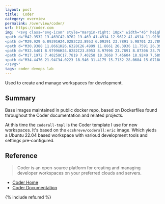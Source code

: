 ```yaml
---
layout: post
title:  Coder
category: overview
permalink: /overview/coder/
url: https://coder.com
img: '<svg class="svg-icon" style="margin-right: 10px" width="45" height="31" viewBox="0 0 45 31" xmlns="http://www.w3.org/2000/svg">
<path d="M42.9532 13.469C42.0762 13.469 41.4914 12.9612 41.4914 11.919V5.93276C41.4914 2.1112 39.8966 0 35.7767 0H33.8629V4.03534H34.4477C36.069 4.03534 36.8399 4.91724 36.8399 6.49396V11.7854C36.8399 14.0836 37.5309 15.019 39.046 15.5C37.5309 15.9544 36.8399 16.9164 36.8399 19.2146C36.8399 20.5242 36.8399 21.8336 36.8399 23.1432C36.8399 24.2388 36.8399 25.3078 36.5475 26.4034C36.2552 27.419 35.7767 28.381 35.1122 29.2094C34.7401 29.6906 34.3148 30.0914 33.8364 30.4656V31H35.7501C39.87 31 41.4649 28.8888 41.4649 25.0672V19.081C41.4649 18.012 42.023 17.531 42.9267 17.531H44.0165V13.4956H42.9532V13.469Z"/>
<path d="M29.929 6.09391H24.0282C23.8953 6.09391 23.7891 5.98701 23.7891 5.85339V5.39909C23.7891 5.26547 23.8953 5.15857 24.0282 5.15857H29.9556C30.0884 5.15857 30.1948 5.26547 30.1948 5.39909V5.85339C30.1948 5.98701 30.0618 6.09391 29.929 6.09391Z"/>
<path d="M30.9388 11.8661H26.6328C26.4999 11.8661 26.3936 11.7591 26.3936 11.6255V11.1713C26.3936 11.0377 26.4999 10.9307 26.6328 10.9307H30.9388C31.0717 10.9307 31.1779 11.0377 31.1779 11.1713V11.6255C31.1779 11.7325 31.0717 11.8661 30.9388 11.8661Z"/>
<path d="M32.6401 8.97996H24.0282C23.8953 8.97996 23.7891 8.87306 23.7891 8.73944V8.28513C23.7891 8.1515 23.8953 8.04462 24.0282 8.04462H32.6135C32.7464 8.04462 32.8528 8.1515 32.8528 8.28513V8.73944C32.8528 8.84634 32.773 8.97996 32.6401 8.97996Z"/>
<path d="M17.1972 7.40258C17.7819 7.40258 18.3668 7.45604 18.9249 7.58966V6.49396C18.9249 4.94396 19.7223 4.03534 21.3171 4.03534H21.9019V0H19.9881C15.8682 0 14.2734 2.1112 14.2734 5.93276V7.91034C15.2037 7.58966 16.1872 7.40258 17.1972 7.40258Z"/>
<path d="M34.4476 21.94C34.0223 18.546 31.4175 15.7132 28.0684 15.0718C27.1381 14.8848 26.2078 14.858 25.3041 15.0184C25.2775 15.0184 25.2775 14.9916 25.2509 14.9916C23.789 11.9184 20.6527 9.88733 17.2504 9.88733C13.8481 9.88733 10.7383 11.865 9.24981 14.9382C9.22324 14.9382 9.22324 14.965 9.19665 14.965C8.23978 14.858 7.2829 14.9114 6.32602 15.152C3.03011 15.9537 0.531599 18.733 0.0797398 22.1002C0.0265799 22.4476 0 22.795 0 23.1158C0 24.1312 0.691078 25.0666 1.70111 25.2002C2.95037 25.3874 4.04014 24.4252 4.01357 23.196C4.01357 23.0088 4.01357 22.795 4.04014 22.608C4.25279 20.8976 5.5552 19.4546 7.25631 19.0537C7.78792 18.92 8.31951 18.8934 8.82454 18.9736C10.4459 19.1874 12.0407 18.3588 12.7318 16.9158C13.2368 15.8468 14.0342 14.9114 15.0974 14.4037C16.2669 13.8425 17.5959 13.7624 18.8186 14.19C20.0944 14.6442 21.0513 15.6062 21.6361 16.8088C22.2474 17.9848 22.5397 18.8132 23.8422 18.9736C24.3738 19.0537 25.8622 19.027 26.4205 19.0002C27.5102 19.0002 28.6 19.3744 29.3708 20.1494C29.8758 20.6838 30.2479 21.352 30.4074 22.1002C30.6466 23.3028 30.3543 24.5054 29.6366 25.414C29.1316 26.0554 28.4405 26.5364 27.6697 26.7502C27.2975 26.8572 26.9254 26.8838 26.5533 26.8838C26.3407 26.8838 26.0484 26.8838 25.7028 26.8838C24.6396 26.8838 22.3803 26.8838 20.6791 26.8838C19.5097 26.8838 18.5793 25.9486 18.5793 24.7726V20.8175V16.9425C18.5793 16.6218 18.3136 16.3546 17.9946 16.3546H17.1706C15.5492 16.3812 14.2468 18.1986 14.2468 20.1226C14.2468 22.0468 14.2468 27.1512 14.2468 27.1512C14.2468 29.2356 15.9213 30.9192 17.9946 30.9192C17.9946 30.9192 27.2179 30.8925 27.3507 30.8925C29.4771 30.6787 31.444 29.583 32.773 27.8994C34.1021 26.2692 34.7134 24.1312 34.4476 21.94Z"/>
</svg>'
tags: coder devops lab
---
```


Used to create and manage workspaces for development.

## Summary 

Base images maintained in public docker repo, based on Dockerfiles found throughout
the Coder documentation and related projects.

At this time the `coderall-tmpl` is the Coder template I use for new workspaces. It's
based on the `ecshreve/coderall:eric` image. Which yieds a Ubuntu 22.04 based workspace
with varioud development tools and settings pre-configured.

## Reference

> Coder is an open-source platform for creating and managing developer workspaces on your preferred clouds and servers.

- [Coder Home](https://coder.com)
- [Coder Documentation](https://coder.com/docs/v2/latest)

{% include refs.md %}